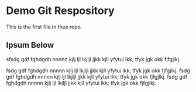 # Demo Git Respository
This is the first file in thus repo.

## Ipsum Below
sfsdg gdf fghdgdh nnnnn kjlj ljl lkjljl
jjkk kjll yfytui lkk; tfyk
jgk okk fjfgjlkj.


fsdg gdf fghdgdh nnnnn kjlj ljl lkjljl
jjkk kjll yfytui lkk; tfyk
jgk okk fjfgjlkj.
fsdg gdf fghdgdh nnnnn kjlj ljl lkjljl
jjkk kjll yfytui lkk; tfyk
jgk okk fjfgjlkj.
fsdg gdf fghdgdh nnnnn kjlj ljl lkjljl
jjkk kjll yfytui lkk; tfyk
jgk okk fjfgjlkj.
